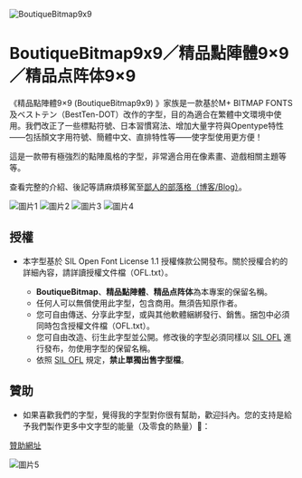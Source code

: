 ![BoutiqueBitmap9x9](https://github.com/scott0107000/BoutiqueBitmap9x9/blob/813a27895296830b7220aaf3862c398abe557da0/README_IMG/%E6%9C%AA%E5%91%BD%E5%90%8D-2.png)

# BoutiqueBitmap9x9／精品點陣體9×9／精品点阵体9×9

 《精品點陣體9×9 (BoutiqueBitmap9x9) 》家族是一款基於M+ BITMAP FONTS及ベストテン（BestTen-DOT）改作的字型，目的為適合在繁體中文環境中使用。我們改正了一些標點符號、日本習慣寫法、增加大量字符與Opentype特性——包括顏文字用符號、簡體中文、直排特性等——使字型使用更方便！

這是一款帶有極強烈的點陣風格的字型，非常適合用在像素畫、遊戲相關主題等等。

查看完整的介紹、後記等請麻煩移駕至[鄙人的部落格（博客/Blog）](https://fontspeech.blogspot.com/)。

![圖片1](https://github.com/scott0107000/BoutiqueBitmap9x9/blob/20b5d239b6cb563349fcab52393269377fd81338/README_IMG/%E6%9C%AA%E5%91%BD%E5%90%8D-7.png)
![圖片2](https://github.com/scott0107000/BoutiqueBitmap9x9/blob/20b5d239b6cb563349fcab52393269377fd81338/README_IMG/%E6%9C%AA%E5%91%BD%E5%90%8D-8.png)
![圖片3](https://github.com/scott0107000/BoutiqueBitmap9x9/blob/20b5d239b6cb563349fcab52393269377fd81338/README_IMG/%E6%9C%AA%E5%91%BD%E5%90%8D-9.png)
![圖片4](https://github.com/scott0107000/BoutiqueBitmap9x9/blob/20b5d239b6cb563349fcab52393269377fd81338/README_IMG/%E6%9C%AA%E5%91%BD%E5%90%8D-10.png)

## 授權

- 本字型基於 SIL Open Font License 1.1 授權條款公開發布。關於授權合約的詳細內容，請詳讀授權文件檔（OFL.txt）。

  - **BoutiqueBitmap**、**精品點陣體**、**精品点阵体**為本專案的保留名稱。
  - 任何人可以無償使用此字型，包含商用。無須告知原作者。
  - 您可自由傳送、分享此字型，或與其他軟體綑綁發行、銷售。捆包中必須同時包含授權文件檔（OFL.txt）。
  - 您可自由改造、衍生此字型並公開。修改後的字型必須同樣以 [SIL OFL](https://scripts.sil.org/OFL) 進行發布，勿使用字型的保留名稱。
  - 依照 [SIL OFL](https://scripts.sil.org/OFL) 規定，**禁止單獨出售字型檔**。

 ## 贊助

 - 如果喜歡我們的字型，覺得我的字型對你很有幫助，歡迎抖內。您的支持是給予我們製作更多中文字型的能量（及零食的熱量）🥰：
   
[贊助網址](https://core.newebpay.com/EPG/boutiquebitmap/aQJIdj) 

 
![圖片5](https://github.com/scott0107000/BoutiqueBitmap9x9/blob/82ba74dd04832b8ca0e2fc1e05255978128c0a51/%E5%AE%98%E6%96%B9%E5%94%AF%E4%B8%80%E8%B4%8A%E5%8A%A9%E7%AE%A1%E9%81%93.png)
